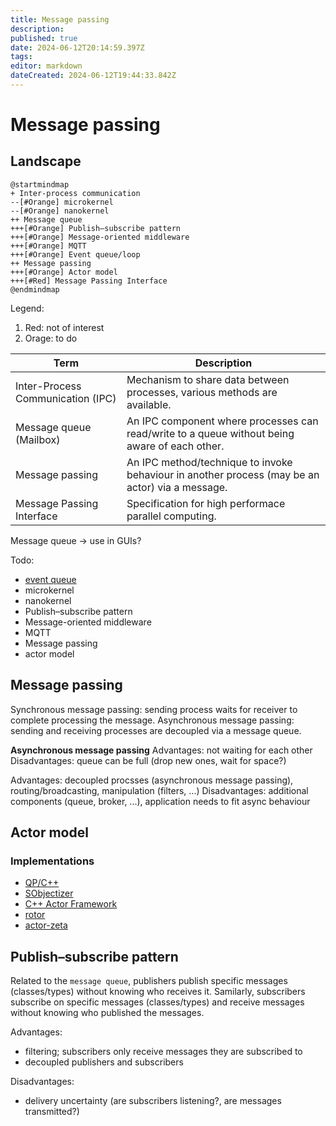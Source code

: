 ```yaml
---
title: Message passing
description: 
published: true
date: 2024-06-12T20:14:59.397Z
tags: 
editor: markdown
dateCreated: 2024-06-12T19:44:33.842Z
---
```


# Message passing

## Landscape

```plantuml
@startmindmap
+ Inter-process communication
--[#Orange] microkernel
--[#Orange] nanokernel
++ Message queue
+++[#Orange] Publish–subscribe pattern
+++[#Orange] Message-oriented middleware
+++[#Orange] MQTT
+++[#Orange] Event queue/loop
++ Message passing
+++[#Orange] Actor model
+++[#Red] Message Passing Interface
@endmindmap
```

Legend:
1. Red: not of interest
1. Orage: to do

Term | Description
--- | ---
Inter-Process Communication (IPC) | Mechanism to share data between processes, various methods are available.
Message queue (Mailbox) | An IPC component where processes can read/write to a queue without being aware of each other.
Message passing | An IPC method/technique to invoke behaviour in another process (may be an actor) via a message.
Message Passing Interface | Specification for high performace parallel computing.

Message queue -> use in GUIs?



Todo:
* [event queue](https://gameprogrammingpatterns.com/event-queue.html)
* microkernel
* nanokernel
* Publish–subscribe pattern
* Message-oriented middleware
* MQTT
* Message passing
* actor model

## Message passing

Synchronous message passing: sending process waits for receiver to complete processing the message.
Asynchronous message passing: sending and receiving processes are decoupled via a message queue.

**Asynchronous message passing**
Advantages: not waiting for each other
Disadvantages: queue can be full (drop new ones, wait for space?)

Advantages: decoupled procsses (asynchronous message passing), routing/broadcasting, manipulation (filters, ...)
Disadvantages: additional components (queue, broker, ...), application needs to fit async behaviour

## Actor model

### Implementations

* [QP/C++](https://www.state-machine.com/products/qp)
* [SObjectizer](https://github.com/Stiffstream/sobjectizer)
* [C++ Actor Framework](https://www.actor-framework.org/)
* [rotor](https://github.com/basiliscos/cpp-rotor)
* [actor-zeta](https://github.com/duckstax/actor-zeta)

## Publish–subscribe pattern

Related to the `message queue`, publishers publish specific messages (classes/types) without knowing who receives it. Samilarly, subscribers subscribe on specific messages (classes/types) and receive messages without knowing who published the messages.

Advantages:
* filtering; subscribers only receive messages they are subscribed to
* decoupled publishers and subscribers

Disadvantages:
* delivery uncertainty (are subscribers listening?, are messages transmitted?)
